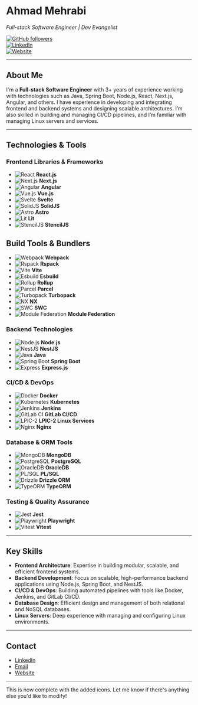 
# **Ahmad Mehrabi**  
*Full-stack Software Engineer | Dev Evangelist*

[![GitHub followers](https://img.shields.io/github/followers/mehrabix?label=Follow&style=social)](https://github.com/mehrabix)  
[![LinkedIn](https://img.shields.io/badge/LinkedIn-Profile-blue?logo=linkedin)](https://www.linkedin.com/in/mehrabix)  
[![Website](https://img.shields.io/website?url=https%3A%2F%2Fmehrabix.dev)](https://mehrabix.dev)

---

## **About Me**

I'm a **Full-stack Software Engineer** with 3+ years of experience working with technologies such as Java, Spring Boot, Node.js, React, Next.js, Angular, and others. I have experience in developing and integrating frontend and backend systems and designing scalable architectures. I’m also skilled in building and managing CI/CD pipelines, and I’m familiar with managing Linux servers and services.

---

## **Technologies & Tools**

### **Frontend Libraries & Frameworks**
- ![React](https://img.shields.io/badge/React-61DAFB?logo=react&logoColor=black) **React.js**  
- ![Next.js](https://img.shields.io/badge/Next.js-000000?logo=nextdotjs&logoColor=white) **Next.js**  
- ![Angular](https://img.shields.io/badge/Angular-DD0031?logo=angular&logoColor=white) **Angular**  
- ![Vue.js](https://img.shields.io/badge/Vue.js-4FC08D?logo=vue.js&logoColor=white) **Vue.js**  
- ![Svelte](https://img.shields.io/badge/Svelte-FF3E00?logo=svelte&logoColor=white) **Svelte**  
- ![SolidJS](https://img.shields.io/badge/SolidJS-2C4F7C?logo=solid&logoColor=white) **SolidJS**  
- ![Astro](https://img.shields.io/badge/Astro-FF5A03?logo=astro&logoColor=white) **Astro**  
- ![Lit](https://img.shields.io/badge/Lit-324FFF?logo=lit&logoColor=white) **Lit**  
- ![StencilJS](https://img.shields.io/badge/StencilJS-FF3E00?logo=stencil&logoColor=white) **StencilJS**

## **Build Tools & Bundlers**
- ![Webpack](https://img.shields.io/badge/Webpack-8DD6F9?logo=webpack&logoColor=black) **Webpack**  
- ![Rspack](https://img.shields.io/badge/Rspack-FECC00?logo=rspack&logoColor=black) **Rspack**  
- ![Vite](https://img.shields.io/badge/Vite-646CFF?logo=vite&logoColor=white) **Vite**  
- ![Esbuild](https://img.shields.io/badge/Esbuild-FFCF00?logo=esbuild&logoColor=black) **Esbuild**  
- ![Rollup](https://img.shields.io/badge/Rollup-EC4A3F?logo=rollup.js&logoColor=white) **Rollup**  
- ![Parcel](https://img.shields.io/badge/Parcel-FFCC00?logo=parcel&logoColor=black) **Parcel**  
- ![Turbopack](https://img.shields.io/badge/Turbopack-000000?logo=vercel&logoColor=white) **Turbopack**  
- ![NX](https://img.shields.io/badge/NX-143055?logo=nx&logoColor=white) **NX**  
- ![SWC](https://img.shields.io/badge/SWC-FB5C00?logo=rust&logoColor=white) **SWC**  
- ![Module Federation](https://img.shields.io/badge/Module%20Federation-FF6C37?logo=webpack&logoColor=white) **Module Federation**  

### **Backend Technologies**
- ![Node.js](https://img.shields.io/badge/Node.js-339933?logo=node.js&logoColor=white) **Node.js**  
- ![NestJS](https://img.shields.io/badge/NestJS-E0234E?logo=nestjs&logoColor=white) **NestJS**  
- ![Java](https://img.shields.io/badge/Java-007396?logo=java&logoColor=white) **Java**  
- ![Spring Boot](https://img.shields.io/badge/Spring%20Boot-6DB33F?logo=spring&logoColor=white) **Spring Boot**  
- ![Express](https://img.shields.io/badge/Express-000000?logo=express&logoColor=white) **Express.js**  

### **CI/CD & DevOps**
- ![Docker](https://img.shields.io/badge/Docker-2496ED?logo=docker&logoColor=white) **Docker**  
- ![Kubernetes](https://img.shields.io/badge/Kubernetes-326CE5?logo=kubernetes&logoColor=white) **Kubernetes**  
- ![Jenkins](https://img.shields.io/badge/Jenkins-D24939?logo=jenkins&logoColor=white) **Jenkins**  
- ![GitLab CI](https://img.shields.io/badge/GitLab%20CI-330F63?logo=gitlab&logoColor=white) **GitLab CI/CD**  
- ![LPIC-2](https://img.shields.io/badge/LPIC-2-6C6C6C?logo=lpi&logoColor=white) **LPIC-2 Linux Services**
- ![Nginx](https://img.shields.io/badge/Nginx-009639?logo=nginx&logoColor=white) **Nginx**  

### **Database & ORM Tools**
- ![MongoDB](https://img.shields.io/badge/MongoDB-47A248?logo=mongodb&logoColor=white) **MongoDB**  
- ![PostgreSQL](https://img.shields.io/badge/PostgreSQL-336791?logo=postgresql&logoColor=white) **PostgreSQL**  
- ![OracleDB](https://img.shields.io/badge/OracleDB-F80000?logo=oracle&logoColor=white) **OracleDB**  
- ![PL/SQL](https://img.shields.io/badge/PL%2FSQL-F80000?logo=oracle&logoColor=white) **PL/SQL**  
- ![Drizzle](https://img.shields.io/badge/Drizzle-4F8BFA?logo=drizzle&logoColor=white) **Drizzle ORM**  
- ![TypeORM](https://img.shields.io/badge/TypeORM-E86B5A?logo=typeorm&logoColor=white) **TypeORM**  

### **Testing & Quality Assurance**
- ![Jest](https://img.shields.io/badge/Jest-000000?logo=jest&logoColor=white) **Jest**  
- ![Playwright](https://img.shields.io/badge/Playwright-2B3A3A?logo=playwright&logoColor=white) **Playwright**  
- ![Vitest](https://img.shields.io/badge/Vitest-6F57FF?logo=vitest&logoColor=white) **Vitest**  

---

## **Key Skills**
- **Frontend Architecture**: Expertise in building modular, scalable, and efficient frontend systems.
- **Backend Development**: Focus on scalable, high-performance backend applications using Node.js, Spring Boot, and NestJS.
- **CI/CD & DevOps**: Building automated pipelines with tools like Docker, Jenkins, and GitLab CI/CD.
- **Database Design**: Efficient design and management of both relational and NoSQL databases.
- **Linux Servers**: Deep experience with managing and configuring Linux environments.

---

## **Contact**
- [LinkedIn](https://www.linkedin.com/in/mehrabix)
- [Email](mailto:mehrabi@post.com)
- [Website](https://mehrabix.dev)

---

This is now complete with the added icons. Let me know if there's anything else you'd like to modify!
